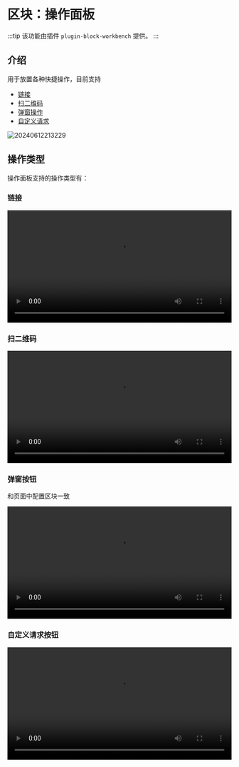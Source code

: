 # 区块：操作面板

:::tip
该功能由插件 `plugin-block-workbench` 提供。
:::

## 介绍

用于放置各种快捷操作，目前支持

- [链接](/handbook/ui/actions/types/link)
- [扫二维码](/handbook/action-qr-scan)
- [弹窗操作](/handbook/action-popup)
- [自定义请求](/handbook/action-custom-request)

![20240612213229](https://static-docs.nocobase.com/20240612213229.png)

## 操作类型

操作面板支持的操作类型有：

### 链接

<video width="100%" controls>
  <source src="https://static-docs.nocobase.com/20240612213731_rec_.mp4" type="video/mp4">
</video>

### 扫二维码

<video width="100%" controls>
  <source src="https://static-docs.nocobase.com/20240612214013_rec_.mp4" type="video/mp4">
</video>

### 弹窗按钮

和页面中配置区块一致

<video width="100%" controls>

  <source src="https://static-docs.nocobase.com/20240919163242.mp4" type="video/mp4">
</video>

### 自定义请求按钮

<video width="100%" controls>
  <source src="https://static-docs.nocobase.com/20240919163825.mp4" type="video/mp4">
</video>
